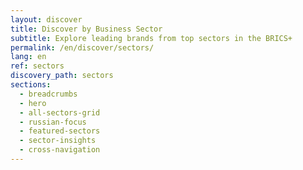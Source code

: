 ```yaml
---
layout: discover
title: Discover by Business Sector
subtitle: Explore leading brands from top sectors in the BRICS+
permalink: /en/discover/sectors/
lang: en
ref: sectors
discovery_path: sectors
sections:
  - breadcrumbs
  - hero
  - all-sectors-grid
  - russian-focus
  - featured-sectors
  - sector-insights
  - cross-navigation
---
```

